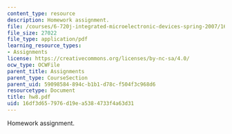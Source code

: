 ```yaml
---
content_type: resource
description: Homework assignment.
file: /courses/6-720j-integrated-microelectronic-devices-spring-2007/16df3d657976d19ea5384733f4a63d31_hw8.pdf
file_size: 27022
file_type: application/pdf
learning_resource_types:
- Assignments
license: https://creativecommons.org/licenses/by-nc-sa/4.0/
ocw_type: OCWFile
parent_title: Assignments
parent_type: CourseSection
parent_uid: 59098584-894c-b1b1-d78c-f504f3c968d6
resourcetype: Document
title: hw8.pdf
uid: 16df3d65-7976-d19e-a538-4733f4a63d31
---
```

Homework assignment.